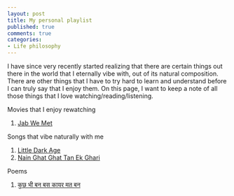 ```yaml
---
layout: post
title: My personal playlist
published: true
comments: true
categories:
- Life philosophy
---
```


I have since very recently started realizing that there are certain things out there in the world that I eternally vibe with, out of its natural composition. There are other things that I have to try hard to learn and understand before I can truly say that I enjoy them. On this page, I want to keep a note of all those things that I love watching/reading/listening. 

Movies that I enjoy rewatching
1. [Jab We Met](https://www.imdb.com/title/tt1093370/)

Songs that vibe naturally with me
1. [Little Dark Age](https://music.youtube.com/watch?v=ETEg-SB01QY&si=m2pNNlSB0dmkBMG4)
2. [Nain Ghat Ghat Tan Ek Ghari](https://music.youtube.com/watch?v=AUFzPlBasio&si=Il5JnXQg8sMJMvaw)

Poems
1. [कुछ भी बन बस कायर मत बन](http://kavitakosh.org/kk/%E0%A4%95%E0%A5%81%E0%A4%9B_%E0%A4%AD%E0%A5%80_%E0%A4%AC%E0%A4%A8_%E0%A4%AC%E0%A4%B8_%E0%A4%95%E0%A4%BE%E0%A4%AF%E0%A4%B0_%E0%A4%AE%E0%A4%A4_%E0%A4%AC%E0%A4%A8_/_%E0%A4%A8%E0%A4%B0%E0%A5%87%E0%A4%A8%E0%A5%8D%E0%A4%A6%E0%A5%8D%E0%A4%B0_%E0%A4%B6%E0%A4%B0%E0%A5%8D%E0%A4%AE%E0%A4%BE)
